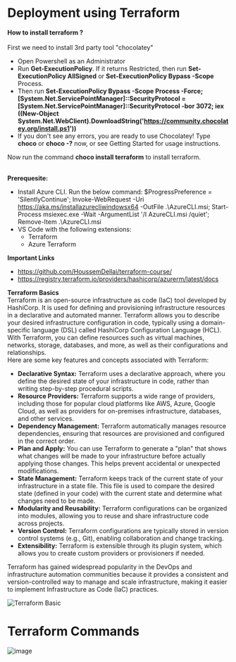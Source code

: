 # Deployment using Terraform

**How to install terraform ?**</br></br>
First we need to install 3rd party tool "chocolatey"
- Open Powershell as an Administrator
- Run **Get-ExecutionPolicy**. If it returns Restricted, then run **Set-ExecutionPolicy AllSigned** or **Set-ExecutionPolicy Bypass -Scope** Process.
- Then run **Set-ExecutionPolicy Bypass -Scope Process -Force; [System.Net.ServicePointManager]::SecurityProtocol = [System.Net.ServicePointManager]::SecurityProtocol -bor 3072; iex ((New-Object System.Net.WebClient).DownloadString('https://community.chocolatey.org/install.ps1'))**
- If you don't see any errors, you are ready to use Chocolatey! Type **choco** or **choco -?** now, or see Getting Started for usage instructions.

Now run the command **choco install terraform** to install terraform.</br></br>

**Prerequesite:**</br>
- Install Azure CLI. Run the below command: 
  $ProgressPreference = 'SilentlyContinue'; Invoke-WebRequest -Uri https://aka.ms/installazurecliwindowsx64 -OutFile .\AzureCLI.msi; Start-Process msiexec.exe -Wait -ArgumentList '/I AzureCLI.msi /quiet'; Remove-Item .\AzureCLI.msi
- VS Code with the following extensions:
  - Terraform
  - Azure Terraform
 
**Important Links**</br>
- https://github.com/HoussemDellai/terraform-course/
- https://registry.terraform.io/providers/hashicorp/azurerm/latest/docs

**Terraform Basics**</br>
Terraform is an open-source infrastructure as code (IaC) tool developed by HashiCorp. It is used for defining and provisioning infrastructure resources in a declarative and automated manner. Terraform allows you to describe your desired infrastructure configuration in code, typically using a domain-specific language (DSL) called HashiCorp Configuration Language (HCL). With Terraform, you can define resources such as virtual machines, networks, storage, databases, and more, as well as their configurations and relationships.</br>
Here are some key features and concepts associated with Terraform:
- **Declarative Syntax:** Terraform uses a declarative approach, where you define the desired state of your infrastructure in code, rather than writing step-by-step procedural scripts.
- **Resource Providers:** Terraform supports a wide range of providers, including those for popular cloud platforms like AWS, Azure, Google Cloud, as well as providers for on-premises infrastructure, databases, and other services.
- **Dependency Management:** Terraform automatically manages resource dependencies, ensuring that resources are provisioned and configured in the correct order.
- **Plan and Apply:** You can use Terraform to generate a "plan" that shows what changes will be made to your infrastructure before actually applying those changes. This helps prevent accidental or unexpected modifications.
- **State Management:** Terraform keeps track of the current state of your infrastructure in a state file. This file is used to compare the desired state (defined in your code) with the current state and determine what changes need to be made.
- **Modularity and Reusability:** Terraform configurations can be organized into modules, allowing you to reuse and share infrastructure code across projects.
- **Version Control:** Terraform configurations are typically stored in version control systems (e.g., Git), enabling collaboration and change tracking.
- **Extensibility:** Terraform is extensible through its plugin system, which allows you to create custom providers or provisioners if needed.

Terraform has gained widespread popularity in the DevOps and infrastructure automation communities because it provides a consistent and version-controlled way to manage and scale infrastructure, making it easier to implement Infrastructure as Code (IaC) practices.

![Terraform Basic](https://github.com/rahul-jha-official/DeploymentUsingTerraform/assets/138975150/ad0b4681-ac68-4118-81c0-6beb505b3a48)


# Terraform Commands
![image](https://github.com/rahul-jha-official/DeploymentUsingTerraform/assets/138975150/092c1d11-f830-473c-a8ed-63dee0b11656)




